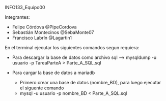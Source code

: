 INFO133_Equipo00

Integrantes: 
- Felipe Córdova @PipeCordova
- Sebastián Montecinos @SebaMonte07
- Francisco Labrín @Lagartin1

En el terminal ejecutar los siguientes comandos segun requiera:
* Para descargar la base de datos como archivo sql --> mysqldump -u usuario -p TareaParteA > Parte_A_SQL.sql

* Para cargar la base de datos a mariadb
  * Primero crear una base de datos (nombre_BD), para luego ejecutar el siguente comando
  * mysql -u usuario -p nombre_BD < Parte_A_SQL.sql


